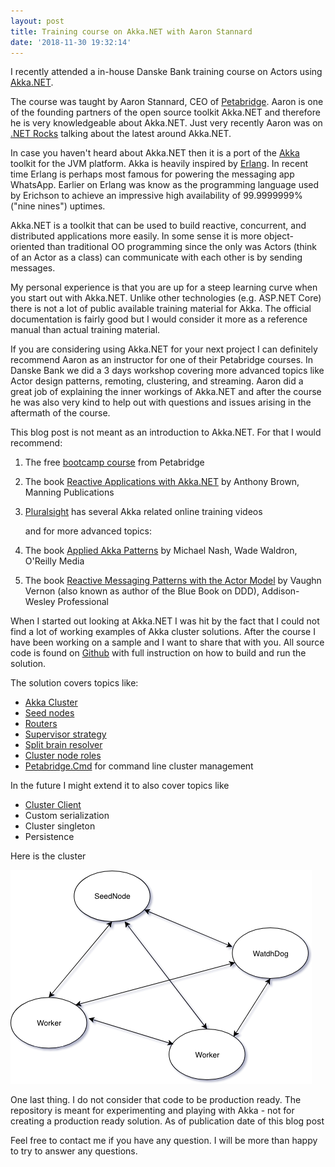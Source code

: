 ```yaml
---
layout: post
title: Training course on Akka.NET with Aaron Stannard
date: '2018-11-30 19:32:14'
---
```


I recently attended a in-house Danske Bank training course on Actors using [Akka.NET](https://getakka.net/).

The course was taught by Aaron Stannard, CEO of [Petabridge](https://petabridge.com/). Aaron is one of the founding partners of the open source toolkit Akka.NET and therefore he is very knowledgeable about Akka.NET. Just very recently Aaron was on [.NET Rocks](https://www.dotnetrocks.com/default.aspx?ShowNum=1601) talking about the latest around Akka.NET.

In case you haven't heard about Akka.NET then it is a port of the [Akka](https://akka.io/) toolkit for the JVM platform. Akka is heavily inspired by [Erlang](https://www.erlang.org/). In recent time Erlang is perhaps most famous for powering the messaging app WhatsApp. Earlier on Erlang was know as the programming language used by Erichson to achieve an impressive high availability of 99.9999999% ("nine nines") uptimes.

Akka.NET is a toolkit that can be used to build reactive, concurrent, and distributed applications more easily. In some sense it is more object-oriented than traditional OO programming since the only was Actors (think of an Actor as a class) can communicate with each other is by sending messages.

My personal experience is that you are up for a steep learning curve when you start out with Akka.NET. Unlike other technologies (e.g. ASP.NET Core) there is not a lot of public available training material for Akka. The official documentation is fairly good but I would consider it more as a reference manual than actual training material.

If you are considering using Akka.NET for your next project I can definitely recommend Aaron as an instructor for one of their Petabridge courses. In Danske Bank we did a 3 days workshop covering more advanced topics like Actor design patterns, remoting, clustering, and streaming. Aaron did a great job of explaining the inner workings of Akka.NET and after the course he was also
very kind to help out with questions and issues arising in the aftermath of the course.

This blog post is not meant as an introduction to Akka.NET. For that I would recommend:

1. The free [bootcamp course](https://github.com/petabridge/akka-bootcamp) from Petabridge
2. The book [Reactive Applications with Akka.NET](https://www.manning.com/books/reactive-applications-with-akka-net) by Anthony Brown, Manning Publications
3. [Pluralsight](https://www.pluralsight.com/search?q=akka&categories=course) has several Akka related online training videos

    and for more advanced topics:

4. The book [Applied Akka Patterns](http://shop.oreilly.com/product/0636920043577.do) by Michael Nash, Wade Waldron, O'Reilly Media
5. The book [Reactive Messaging Patterns with the Actor Model](https://www.amazon.com/Vernon-Reactive-Messagi-Patt-Act_c1/dp/0133846830) by Vaughn Vernon (also known as author of the Blue Book on DDD), Addison-Wesley Professional

When I started out looking at Akka.NET I was hit by the fact that I could not find a lot of working examples of Akka cluster solutions. After the course I have been working on a sample and I want to share that with you. All source code is found on [Github](https://github.com/carsten-j/playWithAkkaCluster/releases/tag/v1.0) with full instruction on how to build and run the solution.

The solution covers topics like:

* [Akka Cluster](https://getakka.net/articles/clustering/cluster-overview.html#what-is-a-cluster)
* [Seed nodes](https://getakka.net/articles/clustering/cluster-overview.html#seed-node-configuration)
* [Routers](https://getakka.net/articles/clustering/cluster-routing.html)
* [Supervisor strategy](https://getakka.net/articles/concepts/supervision.html)
* [Split brain resolver](https://getakka.net/articles/clustering/split-brain-resolver.html)
* [Cluster node roles](https://getakka.net/articles/clustering/cluster-overview.html#key-terms)
* [Petabridge.Cmd](https://cmd.petabridge.com/) for command line cluster management

In the future I might extend it to also cover topics like

* [Cluster Client](https://getakka.net/articles/clustering/cluster-client.html)
* Custom serialization
* Cluster singleton
* Persistence

Here is the cluster

![center](/images/akkacluster.png)

One last thing. I do not consider that code to be production ready. The repository is meant for experimenting and playing with Akka - not for creating a production ready solution. As of publication date of this blog post

Feel free to contact me if you have any question. I will be more than happy to try to answer any questions.
